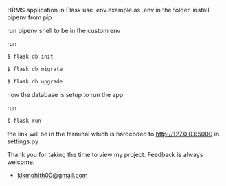 HRMS application in Flask 
use .env.example as .env in the folder. 
install pipenv from pip

run pipenv shell to be in the custom env 

run 
```bash
$ flask db init
```
```bash
$ flask db migrate
``` 
```bash
$ flask db upgrade
``` 
now the database is setup to run the app

run
```bash 
$ flask run 
```
the link will be in the terminal which is 
hardcoded to http://127.0.0.1:5000 in settings.py

Thank you for taking the time to view my project. 
Feedback is always welcome.

- klkmohith00@gmail.com 